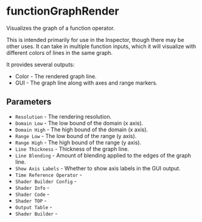 # functionGraphRender

Visualizes the graph of a function operator.

This is intended primarily for use in the Inspector, though there may be other uses.
It can take in multiple function inputs, which it will visualize with different colors of lines in the same graph.

It provides several outputs:
* Color - The rendered graph line.
* GUI - The graph line along with axes and range markers.

## Parameters

* `Resolution` - The rendering resolution.
* `Domain Low` - The low bound of the domain (x axis).
* `Domain High` - The high bound of the domain (x axis).
* `Range Low` - The low bound of the range (y axis).
* `Range High` - The high bound of the range (y axis).
* `Line Thickness` - Thickness of the graph line.
* `Line Blending` - Amount of blending applied to the edges of the graph line.
* `Show Axis Labels` - Whether to show axis labels in the GUI output.
* `Time Reference Operator` - 
* `Shader Builder Config` - 
* `Shader Info` - 
* `Shader Code` - 
* `Shader TOP` - 
* `Output Table` - 
* `Shader Builder` - 
